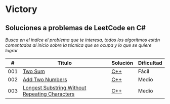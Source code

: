 
# Victory

## Soluciones a problemas de LeetCode en C#

_Busca en el indíce el problema que te interesa, todos los algoritmos están comentados al inicio sobre la técnica que se ocupa y lo que se quiere lograr_

| # | Titulo | Solución | Dificultad |
|---| ----- | -------- | ---------- |
|001|[Two Sum](https://leetcode.com/problems/two-sum/) | [C++](https://github.com/Jonas-Lara/dotNET/blob/master/06-LeetCode-CSharp/Algoritmos/01-TwoSums.cs)|Fácil|
|002|[Add Two Numbers](https://leetcode.com/problems/add-two-numbers/) | [C++](https://github.com/Jonas-Lara/dotNET/blob/master/06-LeetCode-CSharp/Algoritmos/02-AddTwoNums.cs)|Medio|
|003|[Longest Substring Without Repeating Characters](https://leetcode.com/problems/longest-substring-without-repeating-characters/) | [C++](https://github.com/Jonas-Lara/dotNET/blob/master/06-LeetCode-CSharp/Algoritmos/03-LongestSubstringWithoutRepeatingCharacters.cs)|Medio|

